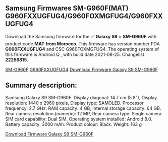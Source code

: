 <h2>Samsung Firmwares SM-G960F(MAT) G960FXXUGFUG4/G960FOXMGFUG4/G960FXXUGFUG4</h2>
Download the Samsung firmware for the ✅ <strong>Galaxy S9 </strong> ⭐ <strong>SM-G960F</strong> with product code <strong>MAT</strong> <strong> from Morocco</strong>. This firmware has version number PDA <strong>G960FXXUGFUG4</strong> and CSC G960FOXMGFUG4. The operating system of this firmware is Android Q , with build date 2021-08-25. Changelist <strong>22256815</strong>.


[SM-G960F](https://samfirm.shop/samsung/model/SM-G960F)
[G960FXXUGFUG4](https://samfirm.shop/samsung/pda/G960FXXUGFUG4)
[Download Firmware Galaxy S9 SM-G960F](https://samfirm.shop/samsung/firmware/451860)
<h2>Summary description:</h2>
<p>Samsung Galaxy S9 SM-G960F. Display diagonal: 14.7 cm (5.8"), Display resolution: 1440 x 2960 pixels, Display type: SAMOLED. Processor frequency: 2.7 GHz. RAM capacity: 4 GB, Internal storage capacity: 64 GB. Rear camera resolution (numeric): 12 MP, Rear camera type: Single camera. SIM card capability: Dual SIM. Operating system installed: Android 8.0. Battery capacity: 3000 mAh. Product colour: Black. Weight: 163 g</p>


[Download Firmware Galaxy S9 SM-G960F](https://samfirm.shop/samsung/firmware/451860)
